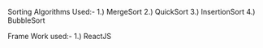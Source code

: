 Sorting Algorithms Used:-
1.) MergeSort
2.) QuickSort
3.) InsertionSort
4.) BubbleSort

Frame Work used:-
1.) ReactJS
